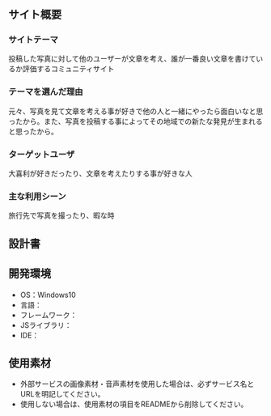 # <PicOgi>

## サイト概要
### サイトテーマ
投稿した写真に対して他のユーザーが文章を考え、誰が一番良い文章を書けているか評価するコミュニティサイト

### テーマを選んだ理由
元々、写真を見て文章を考える事が好きで他の人と一緒にやったら面白いなと思ったから。また、写真を投稿する事によってその地域での新たな発見が生まれると思ったから。

### ターゲットユーザ
大喜利が好きだったり、文章を考えたりする事が好きな人

### 主な利用シーン
旅行先で写真を撮ったり、暇な時

## 設計書


## 開発環境
- OS：Windows10
- 言語：
- フレームワーク：
- JSライブラリ：
- IDE：

## 使用素材
- 外部サービスの画像素材・音声素材を使用した場合は、必ずサービス名とURLを明記してください。
- 使用しない場合は、使用素材の項目をREADMEから削除してください。
